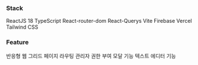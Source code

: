 ### Stack

ReactJS 18
TypeScript
React-router-dom
React-Querys
Vite
Firebase
Vercel
Tailwind CSS

### Feature

반응형 웹
그리드
페이지 라우팅
관리자 권한 부여
모달 기능
텍스트 에디터 기능
